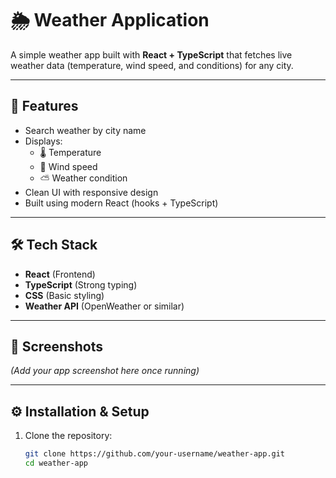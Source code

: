 # 🌦️ Weather Application

A simple weather app built with **React + TypeScript** that fetches live weather data (temperature, wind speed, and conditions) for any city.

---

## 🚀 Features
- Search weather by city name  
- Displays:
  - 🌡️ Temperature  
  - 💨 Wind speed  
  - ⛅ Weather condition  
- Clean UI with responsive design  
- Built using modern React (hooks + TypeScript)  

---

## 🛠️ Tech Stack
- **React** (Frontend)  
- **TypeScript** (Strong typing)  
- **CSS** (Basic styling)  
- **Weather API** (OpenWeather or similar)  

---

## 📸 Screenshots
*(Add your app screenshot here once running)*

---

## ⚙️ Installation & Setup

1. Clone the repository:
   ```bash
   git clone https://github.com/your-username/weather-app.git
   cd weather-app
